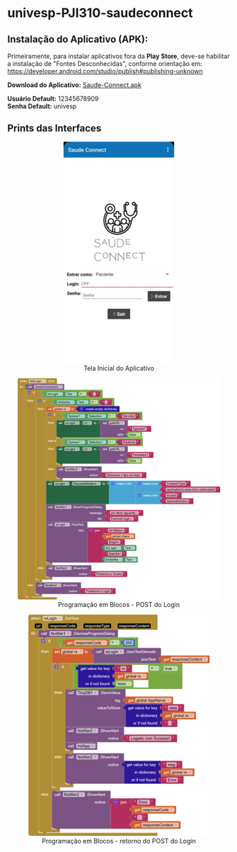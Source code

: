 ﻿# univesp-PJI310-saudeconnect

 ## Instalação do Aplicativo (APK):
<p align="left">
 Primeiramente, para instalar aplicativos fora da <b>Play Store</b>, deve-se habilitar a instalação de "Fontes Desconhecidas", conforme orientação em: <a target="_blank" href="https://developer.android.com/studio/publish#publishing-unknown">https://developer.android.com/studio/publish#publishing-unknown</a>
</p>
<p align="left">
 <b>Download do Aplicativo:</b> <a target="_blank" href="https://github.com/aline-csousa/univesp-PJI310-saudeconnect/raw/19a4f72621e92b8061421b9a1889741ec10cc3dd/Saude-Connect_v1.0.apk">Saude-Connect.apk</a>
</p>
<p align="left">
 <b>Usuário Default:</b> 12345678909
 <br/>
 <b>Senha Default:</b> univesp
</p>

 ## Prints das Interfaces
 
<p align="center">
  <img height="500" src="https://raw.githubusercontent.com/aline-csousa/univesp-PJI310-saudeconnect/refs/heads/main/src/imagem/tela-login.jpg"></img>
<br />Tela Inicial do Aplicativo
</p>

<p align="center">
  <img height="500" src="https://raw.githubusercontent.com/aline-csousa/univesp-PJI310-saudeconnect/refs/heads/main/src/imagem/post-send.png"></img>
<br />Programação em Blocos - POST do Login
</p>

<p align="center">
  <img height="500" src="https://raw.githubusercontent.com/aline-csousa/univesp-PJI310-saudeconnect/refs/heads/main/src/imagem/post-receive.png"></img>
<br />Programação em Blocos - retorno do POST do Login
</p>

